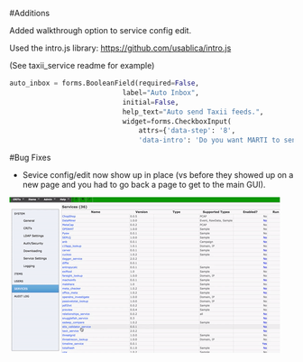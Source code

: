 #Additions

Added walkthrough option to service config edit.

Used the intro.js library: https://github.com/usablica/intro.js

(See taxii_service readme for example)

```python
auto_inbox = forms.BooleanField(required=False,
                            label="Auto Inbox",
                            initial=False,
                            help_text="Auto send Taxii feeds.",
                            widget=forms.CheckboxInput(
                                attrs={'data-step': '8',
                                'data-intro': 'Do you want MARTI to send data to the TAXII server automatically (if released)?'})
```


#Bug Fixes
* Sevice config/edit now show up in place (vs before they showed up on a new page and you had to go back a page to get to the main GUI).

![services_fix](../../images/services_gui.gif)
